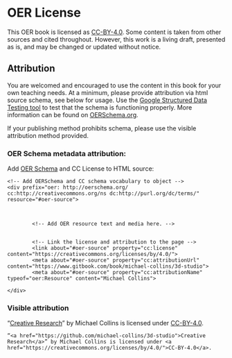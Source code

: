 # OER License

This OER book is licensed as [CC-BY-4.0](https://creativecommons.org/licenses/by/4.0/). Some content is taken from other sources and cited throughout. However, this work is a living draft, presented as is, and may be changed or updated without notice.

## Attribution

You are welcomed and encouraged to use the content in this book for your own teaching needs.  At a minimum, please provide attribution via html source schema, see below for usage. Use the [Google Structured Data Testing tool](https://search.google.com/structured-data/testing-tool/u/0/) to test that the schema is functioning properly. More information can be found on [OERSchema.org](http://oerschema.org).

If your publishing method prohibits schema, please use the visible attribution method provided.

### OER Schema metadata attribution:

Add [OER Schema](http://oerschema.org) and CC License to HTML source:

```
<!-- Add OERSchema and CC schema vocabulary to object -->
<div prefix="oer: http://oerschema.org/ cc:http://creativecommons.org/ns dc:http://purl.org/dc/terms/" resource="#oer-source">



        <!-- Add OER resource text and media here. -->


        <!-- Link the license and attribution to the page -->
        <link about="#oer-source" property="cc:license" content="https://creativecommons.org/licenses/by/4.0/">
        <meta about="#oer-source" property="cc:attributionUrl" content="https://www.gitbook.com/book/michael-collins/3d-studio">
        <meta about="#oer-source" property="cc:attributionName" typeof="oer:Resource" content="Michael Collins">

</div>
```

### Visible attribution

“[Creative Research](https://www.gitbook.com/book/michael-collins/3d-studio/details)” by Michael Collins is licensed under [CC-BY-4.0](https://creativecommons.org/licenses/by/4.0/).

`“<a href="https://github.com/michael-collins/3d-studio">Creative Research</a>” by Michael Collins is licensed under <a href="https://creativecommons.org/licenses/by/4.0/">CC-BY-4.0</a>.`

